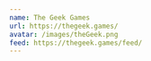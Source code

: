 ```yaml
---
name: The Geek Games
url: https://thegeek.games/
avatar: /images/theGeek.png
feed: https://thegeek.games/feed/
---
```

